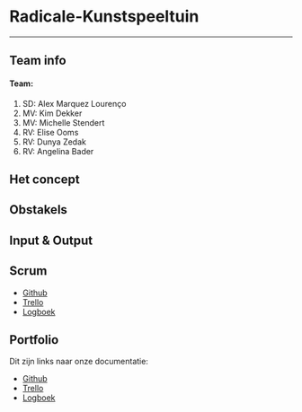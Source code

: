 # Radicale-Kunstspeeltuin
-------------------------------------------------

## Team info

#### Team:

1. SD: Alex Marquez Lourenço
2. MV: Kim Dekker
3. MV: Michelle Stendert
4. RV: Elise Ooms
5. RV: Dunya Zedak
6. RV: Angelina Bader

## Het concept

## Obstakels

## Input & Output

## Scrum
* <a href="https://github.com/AlexMarquez-coder/Radicale-Kunstspeeltuin">Github</a>
* <a href="https://trello.com/b/1txy5VOE/radicale-kunstspeeltuin">Trello</a>
* <a href="https://docs.google.com/spreadsheets/d/1SE8dYRx2JXtsY0zFxrHKpLCHxThyTp0uoVUcDXxS3hQ/edit#gid=0">Logboek</a>

## Portfolio
Dit zijn links naar onze documentatie:

* <a href="https://github.com/AlexMarquez-coder/Radicale-Kunstspeeltuin">Github</a>
* <a href="https://trello.com/b/1txy5VOE/radicale-kunstspeeltuin">Trello</a>
* <a href="https://docs.google.com/spreadsheets/d/1SE8dYRx2JXtsY0zFxrHKpLCHxThyTp0uoVUcDXxS3hQ/edit#gid=0">Logboek</a>



